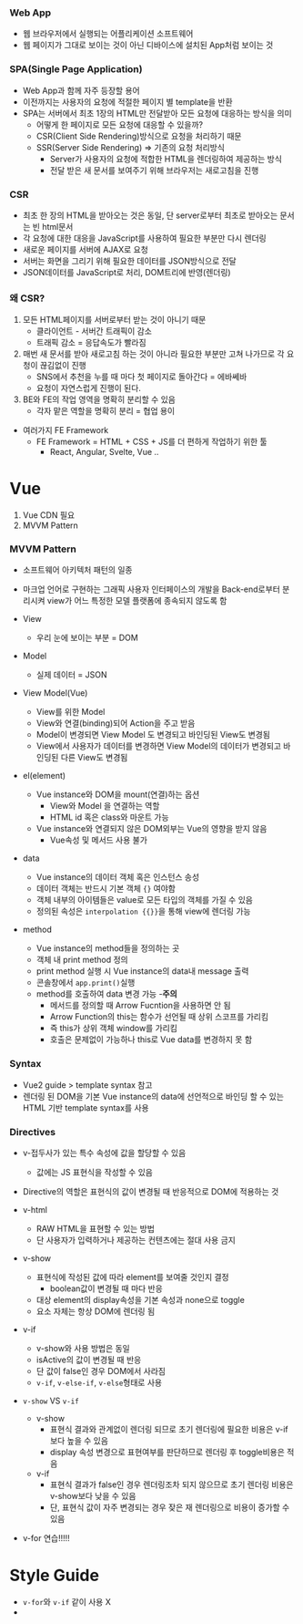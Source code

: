 ### Web App
- 웹 브라우저에서 실행되는 어플리케이션 소프트웨어
- 웹 페이지가 그대로 보이는 것이 아닌 디바이스에 설치된 App처럼 보이는 것
### SPA(Single Page Application)
- Web App과 함께 자주 등장할 용어
- 이전까지는 사용자의 요청에 적절한 페이지 별 template을 반환
- SPA는 서버에서 최초 1장의 HTML만 전달받아 모든 요청에 대응하는 방식을 의미
    - 어떻게 한 페이지로 모든 요청에 대응할 수 있을까?
    - CSR(Client Side Rendering)방식으로 요청을 처리하기 때문
    - SSR(Server Side Rendering) => 기존의 요청 처리방식
        - Server가 사용자의 요청에 적합한 HTML을 렌더링하여 제공하는 방식
        - 전달 받은 새 문서를 보여주기 위해 브라우저는 새로고침을 진행
    
### CSR
- 최초 한 장의 HTML을 받아오는 것은 동일, 단 server로부터 최초로 받아오는 문서는 빈 html문서
- 각 요청에 대한 대응을 JavaScript를 사용하여 필요한 부분만 다시 렌더링
- 새로운 페이지를 서버에 AJAX로 요청
- 서버는 화면을 그리기 위해 필요한 데이터를 JSON방식으로 전달
- JSON데이터를 JavaScript로 처리, DOM트리에 반영(렌더링)

### 왜 CSR?
1. 모든 HTML페이지를 서버로부터 받는 것이 아니기 때문
    - 클라이언트 - 서버간 트래픽이 감소
    - 트래픽 감소 = 응답속도가 빨라짐
2. 매번 새 문서를 받아 새로고침 하는 것이 아니라 필요한 부분만 고쳐 나가므로 각 요청이 끊김없이 진행
    - SNS에서 추천을 누를 때 마다 첫 페이지로 돌아간다 = 에바쎄바
    - 요청이 자연스럽게 진행이 된다.
3. BE와 FE의 작업 영역을 명확히 분리할 수 있음
    - 각자 맡은 역할을 명확히 분리 = 협업 용이
    
- 여러가지 FE Framework 
    - FE Framework = HTML + CSS + JS를 더 편하게 작업하기 위한 툴 
        - React, Angular, Svelte, Vue ..
    
# Vue
1. Vue CDN 필요
2. MVVM Pattern

### MVVM Pattern
- 소프트웨어 아키텍처 패턴의 일종
- 마크업 언어로 구현하는 그래픽 사용자 인터페이스의 개발을 Back-end로부터 분리시켜 view가 어느 특정한 모델 플랫폼에 종속되지 않도록 함
- View
    - 우리 눈에 보이는 부분 = DOM
    
- Model
    - 실제 데이터 = JSON
    
- View Model(Vue)
    - View를 위한 Model
    - View와 연결(binding)되어 Action을 주고 받음
    - Model이 변경되면 View Model 도 변경되고 바인딩된 View도 변경됨
    - View에서 사용자가 데이터를 변경하면 View Model의 데이터가 변경되고 바인딩된 다른 View도 변경됨
    
- el(element)
    - Vue instance와 DOM을 mount(연결)하는 옵션
        - View와 Model 을 연결하는 역할
        - HTML id 혹은 class와 마운트 가능
    - Vue instance와 연결되지 않은 DOM외부는 Vue의 영향을 받지 않음
        - Vue속성 및 메서드 사용 불가
    
- data
    - Vue instance의 데이터 객체 혹은 인스턴스 송성
    - 데이터 객체는 반드시 기본 객체 `{}` 여야함
    - 객체 내부의 아이템들은 value로 모든 타입의 객체를 가질 수 있음
    - 정의된 속성은 `interpolation {{}}`을 통해 view에 렌더링 가능
    
- method
    - Vue instance의 method들을 정의하는 곳
    - 객체 내 print method 정의
    - print method 실행 시 Vue instance의 data내 message 출력
    -  콘솔창에서 `app.print()`실행
    - method를 호출하여 data 변경 가능
    -**주의**
        - 메서드를 정의할 때 Arrow Fucntion을 사용하면 안 됨
        - Arrow Function의 this는 함수가 선언될 때 상위 스코프를 가리킴
        - 즉 this가 상위 객체 window를 가리킴
        - 호출은 문제없이 가능하나 this로 Vue data를 변경하지 못 함
    
### Syntax
- Vue2 guide > template syntax 참고
- 렌더링 된 DOM을 기본 Vue instance의 data에 선언적으로 바인딩 할 수 있는 HTML 기반 template syntax를 사용
### Directives
- v-접두사가 있는 특수 속성에 값을 할당할 수 있음
    - 값에는 JS 표현식을 작성할 수 있음
    
- Directive의 역할은 표현식의 값이 변경될 때 반응적으로 DOM에 적용하는 것
- v-html
    - RAW HTML을 표현할 수 있는 방법
    - 단 사용자가 입력하거나 제공하는 컨텐츠에는 절대 사용 금지
    
- v-show
    - 표현식에 작성된 값에 따라 element를 보여줄 것인지 결정
        - boolean값이 변경될 때 마다 반응
    - 대상 element의 display속성을 기본 속성과 none으로 toggle
    - 요소 자체는 항상 DOM에 렌더링 됨
    
- v-if
    - v-show와 사용 방법은 동일
    - isActive의 값이 변경될 때 반응
    - 단 값이 false인 경우 DOM에서 사라짐
    - `v-if`, `v-else-if`, `v-else`형태로 사용
    
- `v-show` VS `v-if`
    - v-show
        - 표현식 결과와 관계없이 렌더링 되므로 초기 렌더링에 필요한 비용은 v-if 보다 높을 수 있음
        - display 속성 변경으로 표현여부를 판단하므로 렌더링 후 toggle비용은 적음
    - v-if
        - 표현식 결과가 false인 경우 렌더링조차 되지 않으므로 초기 렌더링 비용은 v-show보다 낮을 수 있음
        - 단, 표현식 값이 자주 변경되는 경우 잦은 재 렌더링으로 비용이 증가할 수 있음
    
- v-for 연습!!!!!


# Style Guide
- `v-for`와 `v-if` 같이 사용 X
- 
    